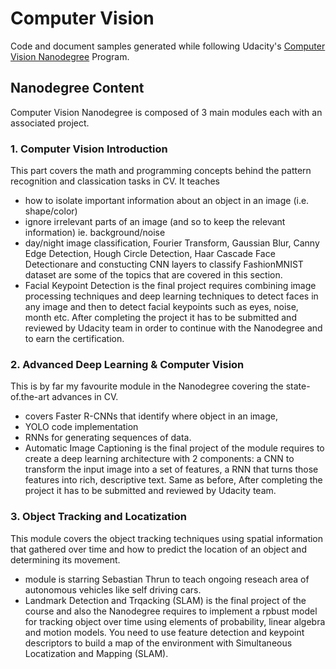 # Computer Vision

Code and document samples generated while following Udacity's [Computer Vision Nanodegree](https://d20vrrgs8k4bvw.cloudfront.net/documents/en-US/Computer+Vision+Nanodegree+Syllabus.pdf) Program.

## Nanodegree Content
Computer Vision Nanodegree is composed of 3 main modules each with an associated project. 

### 1. Computer Vision Introduction
This part covers the math and programming concepts behind the pattern recognition and classication tasks in CV. It teaches
- how to isolate important information about an object in an image (i.e. shape/color)
- ignore irrelevant parts of an image (and so to keep the relevant information) ie. background/noise
- day/night image classification, Fourier Transform, Gaussian Blur, Canny Edge Detection, Hough Circle Detection, Haar Cascade Face Detectionare and constucting CNN layers to classify FashionMNIST dataset are some of the topics that are covered in this section. 
- Facial Keypoint Detection is the final project requires combining image processing techniques and deep learning techniques to detect faces in any image and then to detect facial keypoints such as eyes, noise, month etc. After completing the project it has to be submitted and reviewed by Udacity team in order to continue with the Nanodegree and to earn the certification. 

### 2. Advanced Deep Learning & Computer Vision
This is by far my favourite module in the Nanodegree covering the state-of.the-art advances in CV. 
- covers Faster R-CNNs that identify where object in an image, 
- YOLO code implementation
- RNNs for generating sequences of data.
- Automatic Image Captioning is the final project of the module requires to create a deep learning architecture with 2 components: a CNN to transform the input image into a set of features, a RNN that turns those features into rich, descriptive text. Same as before, After completing the project it has to be submitted and reviewed by Udacity team.

### 3. Object Tracking and Locatization
This module covers the object tracking techniques using spatial information that gathered over time and how to predict the location of an object and determining its movement. 
- module is starring Sebastian Thrun to teach ongoing reseach area of autonomous vehicles like self driving cars.
- Landmark Detection and Trqacking (SLAM) is the final project of the course and also the Nanodegree requires to implement a rpbust model for tracking object over time using elements of probability, linear algebra and motion models. You need to use feature detection and keypoint descriptors to build a map of the environment with Simultaneous Locatization and Mapping (SLAM). 
